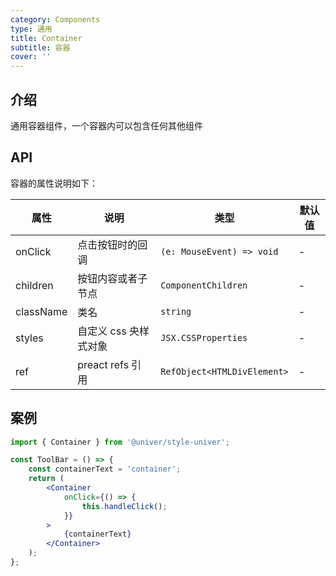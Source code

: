 ```yaml
---
category: Components
type: 通用
title: Container
subtitle: 容器
cover: ''
---
```


## 介绍

通用容器组件，一个容器内可以包含任何其他组件

## API

容器的属性说明如下：

| 属性      | 说明                  | 类型                        | 默认值 |
| --------- | --------------------- | --------------------------- | ------ |
| onClick   | 点击按钮时的回调      | `(e: MouseEvent) => void`   | -      |
| children  | 按钮内容或者子节点    | `ComponentChildren`         | -      |
| className | 类名                  | `string`                    | -      |
| styles    | 自定义 css 央样式对象 | `JSX.CSSProperties`         | -      |
| ref       | preact refs 引用      | `RefObject<HTMLDivElement>` | -      |

## 案例

```jsx
import { Container } from '@univer/style-univer';

const ToolBar = () => {
    const containerText = 'container';
    return (
        <Container
            onClick={() => {
                this.handleClick();
            }}
        >
            {containerText}
        </Container>
    );
};
```
